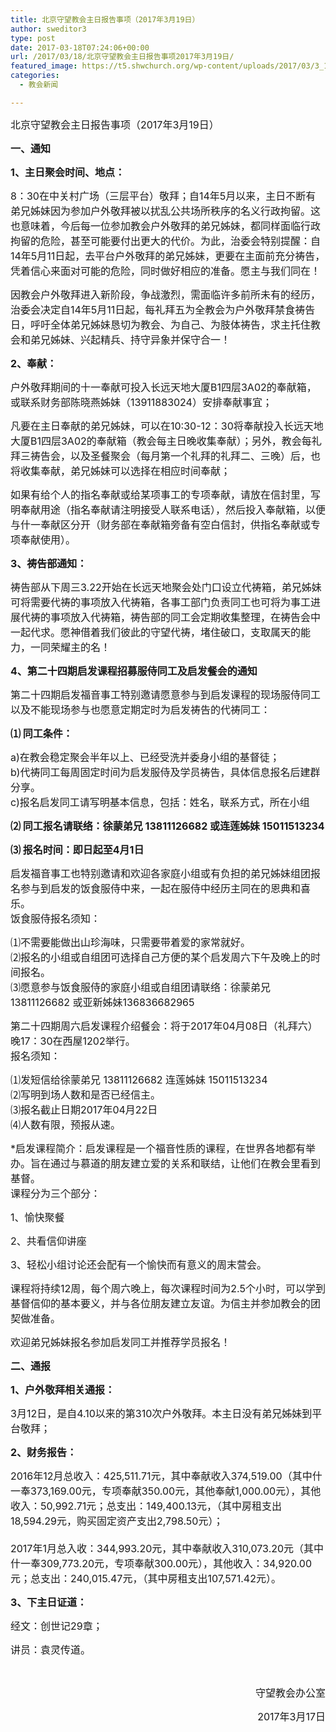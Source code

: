 ```yaml
---
title: 北京守望教会主日报告事项（2017年3月19日）
author: sweditor3
type: post
date: 2017-03-18T07:24:06+00:00
url: /2017/03/18/北京守望教会主日报告事项2017年3月19日/
featured_image: https://t5.shwchurch.org/wp-content/uploads/2017/03/3_130219104614_1.jpg
categories:
  - 教会新闻

---
```

<span style="font-size: 12pt;">北京守望教会主日报告事项（2017年3月19日）</p> 

<p>
  </span><!--more-->
</p>

<p>
  <strong><span style="font-size: 12pt;">一、通知</span></strong>
</p>

<p>
  <strong><span style="font-size: 12pt;">1、主日聚会时间、地点：</span></strong>
</p>

<p>
  <span style="font-size: 12pt;">8：30在中关村广场（三层平台）敬拜；自14年5月以来，主日不断有弟兄姊妹因为参加户外敬拜被以扰乱公共场所秩序的名义行政拘留。这也意味着，今后每一位参加教会户外敬拜的弟兄姊妹，都同样面临行政拘留的危险，甚至可能要付出更大的代价。为此，治委会特别提醒：自14年5月11日起，去平台户外敬拜的弟兄姊妹，更要在主面前充分祷告，凭着信心来面对可能的危险，同时做好相应的准备。愿主与我们同在！</span>
</p>

<p>
  <span style="font-size: 12pt;">因教会户外敬拜进入新阶段，争战激烈，需面临许多前所未有的经历，治委会决定自14年5月11日起，每礼拜五为全教会为户外敬拜禁食祷告日，呼吁全体弟兄姊妹恳切为教会、为自己、为肢体祷告，求主托住教会和弟兄姊妹、兴起精兵、持守异象并保守合一！</span>
</p>

<p>
  <strong><span style="font-size: 12pt;">2、奉献：</span></strong>
</p>

<p>
  <span style="font-size: 12pt;">户外敬拜期间的十一奉献可投入长远天地大厦B1四层3A02的奉献箱，或联系财务部陈晓燕姊妹（13911883024）安排奉献事宜；</span>
</p>

<p>
  <span style="font-size: 12pt;">凡要在主日奉献的弟兄姊妹，可以在10:30-12：30将奉献投入长远天地大厦B1四层3A02的奉献箱（教会每主日晚收集奉献）；另外，教会每礼拜三祷告会，以及圣餐聚会（每月第一个礼拜的礼拜二、三晚）后，也将收集奉献，弟兄姊妹可以选择在相应时间奉献；</span>
</p>

<p>
  <span style="font-size: 12pt;">如果有给个人的指名奉献或给某项事工的专项奉献，请放在信封里，写明奉献用途（指名奉献请注明接受人联系电话），然后投入奉献箱，以便与什一奉献区分开（财务部在奉献箱旁备有空白信封，供指名奉献或专项奉献使用）。</span>
</p>

<p>
  <strong><span style="font-size: 12pt;">3、祷告部通知：</span></strong>
</p>

<p>
  <span style="font-size: 12pt;">祷告部从下周三3.22开始在长远天地聚会处门口设立代祷箱，弟兄姊妹可将需要代祷的事项放入代祷箱，各事工部门负责同工也可将为事工进展代祷的事项放入代祷箱，祷告部的同工会定期收集整理，在祷告会中一起代求。愿神借着我们彼此的守望代祷，堵住破口，支取属天的能力，一同荣耀主的名！</span>
</p>

<p>
  <strong><span style="font-size: 12pt;">4、第二十四期启发课程招募服侍同工及启发餐会的通知</span></strong>
</p>

<p>
  <span style="font-size: 12pt;">第二十四期启发福音事工特别邀请愿意参与到启发课程的现场服侍同工以及不能现场参与也愿意定期定时为启发祷告的代祷同工：</span>
</p>

<p>
  <strong><span style="font-size: 12pt;">⑴ 同工条件：</span></strong>
</p>

<p>
  <span style="font-size: 12pt;">a)在教会稳定聚会半年以上、已经受洗并委身小组的基督徒；</span><br /> <span style="font-size: 12pt;">b)代祷同工每周固定时间为启发服侍及学员祷告，具体信息报名后建群分享。</span><br /> <span style="font-size: 12pt;">c)报名启发同工请写明基本信息，包括：姓名，联系方式，所在小组</span>
</p>

<p>
  <strong><span style="font-size: 12pt;">⑵ 同工报名请联络：徐蒙弟兄 13811126682 或连莲姊妹 15011513234</span></strong>
</p>

<p>
  <strong><span style="font-size: 12pt;">⑶ 报名时间：即日起至4月1日</span></strong>
</p>

<p>
  <span style="font-size: 12pt;">启发福音事工也特别邀请和欢迎各家庭小组或有负担的弟兄姊妹组团报名参与到启发的饭食服侍中来，一起在服侍中经历主同在的恩典和喜乐。</span><br /> <span style="font-size: 12pt;">饭食服侍报名须知：</span>
</p>

<p>
  <span style="font-size: 12pt;">⑴不需要能做出山珍海味，只需要带着爱的家常就好。</span><br /> <span style="font-size: 12pt;">⑵报名的小组或自组团可选择自己方便的某个启发周六下午及晚上的时间报名。</span><br /> <span style="font-size: 12pt;">⑶愿意参与饭食服侍的家庭小组或自组团请联络：徐蒙弟兄 13811126682 或亚新姊妹136836682965</span>
</p>

<p>
  <span style="font-size: 12pt;">第二十四期周六启发课程介绍餐会：将于2017年04月08日（礼拜六）晚17：30在西屋1202举行。</span><br /> <span style="font-size: 12pt;">报名须知：</span>
</p>

<p>
  <span style="font-size: 12pt;">⑴发短信给徐蒙弟兄 13811126682 连莲姊妹 15011513234</span><br /> <span style="font-size: 12pt;">⑵写明到场人数和是否已经信主。</span><br /> <span style="font-size: 12pt;">⑶报名截止日期2017年04月22日</span><br /> <span style="font-size: 12pt;">⑷人数有限，预报从速。</span>
</p>

<p>
  <span style="font-size: 12pt;">*启发课程简介：启发课程是一个福音性质的课程，在世界各地都有举办。旨在通过与慕道的朋友建立爱的关系和联结，让他们在教会里看到基督。</span><br /> <span style="font-size: 12pt;">课程分为三个部分：</span>
</p>

<p>
  <span style="font-size: 12pt;">1、愉快聚餐</span>
</p>

<p>
  <span style="font-size: 12pt;">2、共看信仰讲座</span>
</p>

<p>
  <span style="font-size: 12pt;">3、轻松小组讨论还会配有一个愉快而有意义的周末营会。</span>
</p>

<p>
  <span style="font-size: 12pt;">课程将持续12周，每个周六晚上，每次课程时间为2.5个小时，可以学到基督信仰的基本要义，并与各位朋友建立友谊。为信主并参加教会的团契做准备。</span>
</p>

<p>
  <span style="font-size: 12pt;">欢迎弟兄姊妹报名参加启发同工并推荐学员报名！</span>
</p>

<p>
  <strong><span style="font-size: 12pt;">二、通报</span></strong>
</p>

<p>
  <strong><span style="font-size: 12pt;">1、户外敬拜相关通报：</span></strong>
</p>

<p>
  <span style="font-size: 12pt;">3月12日，是自4.10以来的第310次户外敬拜。本主日没有弟兄姊妹到平台敬拜；</span>
</p>

<p>
  <strong><span style="font-size: 12pt;">2、财务报告：</span></strong>
</p>

<p>
  <span style="font-size: 12pt;">2016年12月总收入：425,511.71元，其中奉献收入374,519.00（其中什一奉373,169.00元，专项奉献350.00元，其他奉献1,000.00元），其他收入：50,992.71元；总支出：149,400.13元，（其中房租支出18,594.29元，购买固定资产支出2,798.50元）；</span><br /> <span style="font-size: 12pt;"><br /> 2017年1月总入收：344,993.20元，其中奉献收入310,073.20元（其中什一奉309,773.20元，专项奉献300.00元），其他收入：34,920.00元；总支出：240,015.47元，（其中房租支出107,571.42元）。</span>
</p>

<p>
  <strong><span style="font-size: 12pt;">3、下主日证道：</span></strong>
</p>

<p>
  <span style="font-size: 12pt;">经文：创世记29章；</span>
</p>

<p>
  <span style="font-size: 12pt;">讲员：袁灵传道。</span>
</p>

<p>
  &nbsp;
</p>

<p style="text-align: right;">
  <span style="font-size: 12pt;">守望教会办公室</span>
</p>

<p style="text-align: right;">
  <span style="font-size: 12pt;">2017年3月17日</span>
</p>